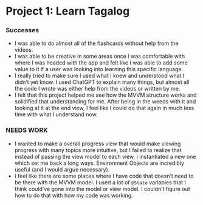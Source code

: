 # Project 1: Learn Tagalog
### Successes
- I was able to do almost all of the flashcards without help from the videos.
- I was able to be creative in some areas once I was comfortable with where I was headed with the app and felt like I was able to add some value to it if a user was looking into learning this specific language.
- I really tried to make sure I used what I knew and understood what I didn’t yet know. I used ChatGPT to explain many things, but almost all the code I wrote was either help from the videos or written by me.
- I felt that this project helped me see how the MVVM structure works and solidified that understanding for me. After being in the weeds with it and looking at it at the end view, I feel like I could do that again in much less time with what I understand now.
### NEEDS WORK
- I wanted to make a overall progress view that would make viewing progress with many topics more intuitive, but I failed to realize that instead of passing the view model to each view, I instantiated a new one which set me back a long ways. Environment Objects are incredibly useful (and I would argue necessary).
- I feel like there are some places where I have code that doesn’t need to be there with the MVVM model. I used a lot of `@State` variables that I think could’ve gone into the model or view model. I couldn’t figure out how to do that with how my code was working.
